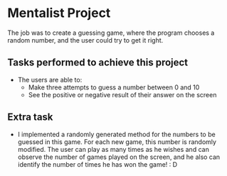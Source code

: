 # Mentalist Project

The job was to create a guessing game, where the program chooses a random number, and the user could try to get it right.

## Tasks performed to achieve this project

- The users are able to:
    - Make three attempts to guess a number between 0 and 10
    - See the positive or negative result of their answer on the screen

## Extra task

- I implemented a randomly generated method for the numbers to be guessed in this game.  For each new game, this number is randomly modified. The user can play as many times as he wishes and can observe the number of games played on the screen, and he also can identify the number of times he has won the game! : D